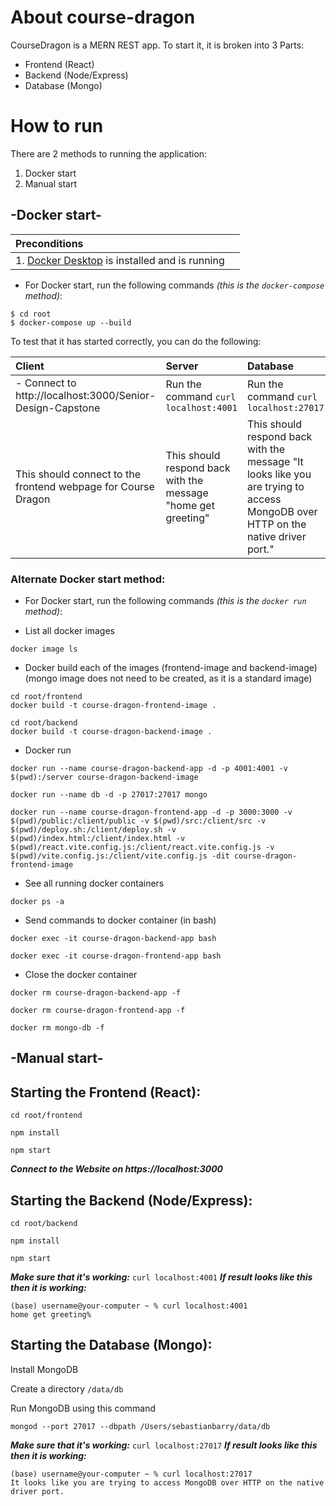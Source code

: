 # About course-dragon

CourseDragon is a MERN REST app. To start it, it is broken into 3 Parts:

- Frontend (React)
- Backend (Node/Express)
- Database (Mongo)

# How to run

There are 2 methods to running the application:

1. Docker start
2. Manual start

## -Docker start-

| Preconditions | |
:---|:---
| 1. [Docker Desktop](https://www.docker.com/products/docker-desktop/) is installed and is running | |

* For Docker start, run the following commands _(this is the `docker-compose` method)_:

```
$ cd root
$ docker-compose up --build
```

To test that it has started correctly, you can do the following:

| Client | Server | Database |
:---|:---|:---
| - Connect to http://localhost:3000/Senior-Design-Capstone | Run the command `curl localhost:4001` | Run the command `curl localhost:27017` |
| This should connect to the frontend webpage for Course Dragon | This should respond back with the message "home get greeting" | This should respond back with the message "It looks like you are trying to access MongoDB over HTTP on the native driver port." |

### Alternate Docker start method:

* For Docker start, run the following commands _(this is the `docker run` method)_:

* List all docker images 

```
docker image ls
```

* Docker build each of the images (frontend-image and backend-image)(mongo image does not need to be created, as it is a standard image)

```
cd root/frontend
docker build -t course-dragon-frontend-image .
```
```
cd root/backend
docker build -t course-dragon-backend-image .
```

* Docker run

```
docker run --name course-dragon-backend-app -d -p 4001:4001 -v $(pwd):/server course-dragon-backend-image
```
```
docker run --name db -d -p 27017:27017 mongo
```
```
docker run --name course-dragon-frontend-app -d -p 3000:3000 -v $(pwd)/public:/client/public -v $(pwd)/src:/client/src -v $(pwd)/deploy.sh:/client/deploy.sh -v $(pwd)/index.html:/client/index.html -v $(pwd)/react.vite.config.js:/client/react.vite.config.js -v $(pwd)/vite.config.js:/client/vite.config.js -dit course-dragon-frontend-image
```

* See all running docker containers

```
docker ps -a
```

* Send commands to docker container (in bash) 

```
docker exec -it course-dragon-backend-app bash
```
```
docker exec -it course-dragon-frontend-app bash
```

* Close the docker container

```
docker rm course-dragon-backend-app -f
```
```
docker rm course-dragon-frontend-app -f
```
```
docker rm mongo-db -f
```

## -Manual start-

Starting the Frontend (React):
----

`cd root/frontend`

`npm install`

`npm start`

_**Connect to the Website on https://localhost:3000**_

Starting the Backend (Node/Express): 
----

`cd root/backend`

`npm install`

`npm start`

_**Make sure that it's working:**_ `curl localhost:4001`
_**If result looks like this then it is working:**_ 

```
(base) username@your-computer ~ % curl localhost:4001
home get greeting%
```

Starting the Database (Mongo):
----

Install MongoDB

Create a directory `/data/db`

Run MongoDB using this command

`mongod --port 27017 --dbpath /Users/sebastianbarry/data/db`

_**Make sure that it's working:**_ `curl localhost:27017`
_**If result looks like this then it is working:**_ 

```
(base) username@your-computer ~ % curl localhost:27017
It looks like you are trying to access MongoDB over HTTP on the native driver port.
```
